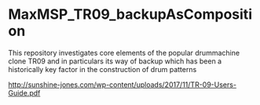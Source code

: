 # MaxMSP_TR09_backupAsComposition
This repository investigates core elements of the popular drummachine clone TR09 and in particulars its way of backup  which has been a historically key factor in the construction of drum patterns

http://sunshine-jones.com/wp-content/uploads/2017/11/TR-09-Users-Guide.pdf

